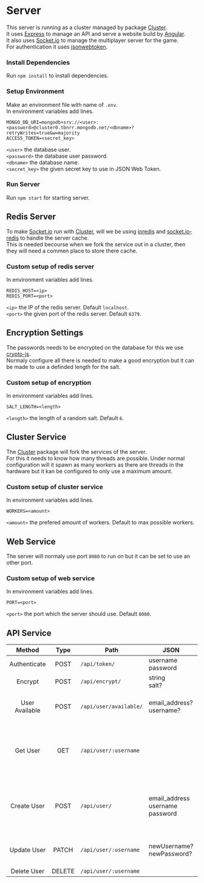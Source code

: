 # Server

This server is running as a cluster managed by package [Cluster](https://www.npmjs.com/package/cluster).  
It uses [Express](https://www.npmjs.com/package/express) to manage an API and serve a website build by [Angular](https://www.npmjs.com/package/@angular/cli).  
It also uses [Socket.io](https://www.npmjs.com/package/socket.io) to manage the multiplayer server for the game.  
For authentication it uses [jsonwebtoken](https://www.npmjs.com/package/jsonwebtoken).

### Install Dependencies

Run `npm install` to install dependencies.

### Setup Environment

Make an environment file with name of `.env`.  
In environment variables add lines.  
```
MONGO_DB_URI=mongodb+srv://<user>:<password>@cluster0.tbnrr.mongodb.net/<dbname>?retryWrites=true&w=majority
ACCESS_TOKEN=<secret_key>
```  
`<user>` the database user.  
`<password>` the database user password.  
`<dbname>` the database name.  
`<secret_key>` the given secret key to use in JSON Web Token.

### Run Server

Run `npm start` for starting server.  



## Redis Server

To make [Socket.io](https://www.npmjs.com/package/socket.io) run with [Cluster](https://www.npmjs.com/package/cluster), will we be using [ioredis](https://www.npmjs.com/package/ioredis) and [socket.io-redis](https://www.npmjs.com/package/socket.io-redis) to handle the server cache.  
This is needed becourse when we fork the service out in a cluster, then they will need a commen place to store there cache.

### Custom setup of redis server

In environment variables add lines.  
```
REDIS_HOST=<ip>
REDIS_PORT=<port>
```  
`<ip>` the IP of the redis server. Default `localhost`.  
`<port>` the given port of the redis server. Default `6379`.  



## Encryption Settings

The passwords needs to be encrypted on the database for this we use [crypto-js](https://www.npmjs.com/package/crypto-js).  
Normaly configure all there is needed to make a good encryption but it can be made to use a definded length for the salt.

### Custom setup of encryption

In environment variables add lines.  
```
SALT_LENGTH=<length>
```  
`<length>` the length of a random salt. Default `6`.  



## Cluster Service

The [Cluster](https://www.npmjs.com/package/cluster) package will fork the services of the server.  
For this it needs to know how many threads are possible. Under normal configuration will it spawn as many workers as there are threads in the hardware but it kan be configured to only use a maximum amount.

### Custom setup of cluster service

In environment variables add lines.  
```
WORKERS=<amount>
```  
`<amount>` the prefered amount of workers. Default to max possible workers.  



## Web Service

The server will normaly use port `8080` to run on but it can be set to use an other port.

### Custom setup of web service

In environment variables add lines.  
```
PORT=<port>
```  
`<port>` the port which the server should use. Default `8080`.  



## API Service

| Method | Type | Path | JSON | RETURN | ERROR | Authentication |
|:------:|:----:| ---- | ---- | ------ | ----- |:--------------:|
|Authenticate|POST|`/api/token/`|username<br>password|token||False|
|Encrypt|POST|`/api/encrypt/`|string<br>salt?|cypher<br>salt||False|
|User Available|POST|`/api/user/available/`|email_address?<br>username?|available: {<br>&nbsp;&nbsp;&nbsp;&nbsp;email_address?<br>&nbsp;&nbsp;&nbsp;&nbsp;username?<br>}|error: {<br>&nbsp;&nbsp;&nbsp;&nbsp;email_address?<br>&nbsp;&nbsp;&nbsp;&nbsp;username?<br>}|False|
|Get User|GET|`/api/user/:username`||_id<br>email_address<br>username<br>password<br>password_salt<br>created_on<br>last_sign_on||True|
|Create User|POST|`/api/user/`|email_address<br>username<br>password|_id<br>email_address<br>username<br>password<br>password_salt<br>created_on<br>last_sign_on|error: {<br>&nbsp;&nbsp;&nbsp;&nbsp;email_address?<br>&nbsp;&nbsp;&nbsp;&nbsp;username?<br>&nbsp;&nbsp;&nbsp;&nbsp;password?<br>}|False|
|Update User|PATCH|`/api/user/:username`|newUsername?<br>newPassword?|updated|error: {<br>&nbsp;&nbsp;&nbsp;&nbsp;username?<br>&nbsp;&nbsp;&nbsp;&nbsp;password?<br>}|True|
|Delete User|DELETE|`/api/user/:username`||deleted||True|
